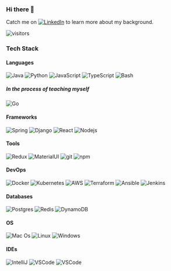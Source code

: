 ### Hi there 👋

<p align="">
	Catch me on <a href="https://www.linkedin.com/in/richard-trevorrow"><img src="https://img.shields.io/badge/LinkedIn--_.svg?style=social&logo=linkedin" alt="LinkedIn"></a> to learn more about my background.
</p>

 ![visitors](https://visitor-badge.glitch.me/badge?page_id=ratrevorrow)

<!-- Side projects that I'm currently working on:

- [Doctors Scheduler](https://github.com/ratrevorrow/doctors_scheduler)
- [RecommendME](https://github.com/ratrevorrow/RecommendMe)

Tech stack includes:
- ReactJS on frontend
- Django on backend
- PostgreSQL on DB -->

<!--
**ratrevorrow/ratrevorrow** is a ✨ _special_ ✨ repository because its `README.md` (this file) appears on your GitHub profile.
- 👯 I’m looking to collaborate on ...
- 🤔 I’m looking for help with ...
- 💬 Ask me about ...
- 📫 How to reach me: ...
- 😄 Pronouns: ...
- ⚡ Fun fact: ...
-->

### Tech Stack

#### Languages

<img alt="Java" src="https://img.shields.io/badge/Java-ED8B00?style=for-the-badge&logo=java&logoColor=white" />
<img alt="Python" src="https://img.shields.io/badge/Python-3776AB?style=for-the-badge&logo=python&logoColor=white" />
<img alt="JavaScript" src="https://img.shields.io/badge/JavaScript-F7DF1E?style=for-the-badge&logo=javascript&logoColor=black" />
<img alt="TypeScript" src="https://img.shields.io/badge/-TypeScript-007ACC?style=flat-square&logo=typescript&logoColor=white" />
<img alt="Bash" src="https://img.shields.io/badge/Shell_Script-121011?style=for-the-badge&logo=gnu-bash&logoColor=white" />

##### In the process of teaching myself

<img alt="Go" src="https://img.shields.io/badge/Go-00ADD8?style=for-the-badge&logo=go&logoColor=white" />

#### Frameworks

<img alt="Spring" src="https://img.shields.io/badge/Spring-6DB33F?style=for-the-badge&logo=spring&logoColor=white" />
<img alt="Django" src="https://img.shields.io/badge/Django-092E20?style=for-the-badge&logo=django&logoColor=white" />
<img alt="React" src="https://img.shields.io/badge/-React-45b8d8?style=flat-square&logo=react&logoColor=white" />
<img alt="Nodejs" src="https://img.shields.io/badge/-Nodejs-43853d?style=flat-square&logo=Node.js&logoColor=white" />

#### Tools

<img alt="Redux" src="https://img.shields.io/badge/-Redux-764ABC?style=flat-square&logo=redux&logoColor=white" />
<img alt="MaterialUI" src="https://img.shields.io/badge/Material--UI-0081CB?style=for-the-badge&logo=material-ui&logoColor=white" />
<img alt="git" src="https://img.shields.io/badge/-Git-F05032?style=flat-square&logo=git&logoColor=white" />
<img alt="npm" src="https://img.shields.io/badge/-NPM-CB3837?style=flat-square&logo=npm&logoColor=white" />

#### DevOps

<img alt="Docker" src="https://img.shields.io/badge/-Docker-46a2f1?style=flat-square&logo=docker&logoColor=white" />
<img alt="Kubernetes" src="https://img.shields.io/badge/kubernetes-%23326ce5.svg?style=for-the-badge&logo=kubernetes&logoColor=white" />
<img alt="AWS" src="https://img.shields.io/badge/Amazon_AWS-232F3E?style=for-the-badge&logo=amazon-aws&logoColor=white" />
<img alt="Terraform" src="https://img.shields.io/badge/terraform-%235835CC.svg?style=for-the-badge&logo=terraform&logoColor=white" />
<img alt="Ansible" src="https://img.shields.io/badge/ansible-%231A1918.svg?style=for-the-badge&logo=ansible&logoColor=white" />
<img alt="Jenkins" src="https://img.shields.io/badge/jenkins-%232C5263.svg?style=for-the-badge&logo=jenkins&logoColor=white" />

#### Databases

<img alt="Postgres" src="https://img.shields.io/badge/postgres-%23316192.svg?style=for-the-badge&logo=postgresql&logoColor=white" />
<img alt="Redis" src="https://img.shields.io/badge/redis-%23DD0031.svg?style=for-the-badge&logo=redis&logoColor=white" />
<img alt="DynamoDB" src="https://img.shields.io/badge/Amazon%20DynamoDB-4053D6?style=for-the-badge&logo=Amazon%20DynamoDB&logoColor=white" />

#### OS

<img alt="Mac Os" src="https://img.shields.io/badge/mac%20os-000000?style=for-the-badge&logo=macos&logoColor=F0F0F0" />
<img alt="Linux" src="https://img.shields.io/badge/Linux-FCC624?style=for-the-badge&logo=linux&logoColor=black" />
<img alt="Windows" src="https://img.shields.io/badge/Windows-0078D6?style=for-the-badge&logo=windows&logoColor=white" />

#### IDEs

<img alt="IntelliJ" src="https://img.shields.io/badge/IntelliJIDEA-000000.svg?style=for-the-badge&logo=intellij-idea&logoColor=white" />
<img alt="VSCode" src="https://img.shields.io/badge/Visual%20Studio%20Code-0078d7.svg?style=for-the-badge&logo=visual-studio-code&logoColor=white" />
<img alt="VSCode" src="https://img.shields.io/badge/VIM-%2311AB00.svg?style=for-the-badge&logo=vim&logoColor=white" />

